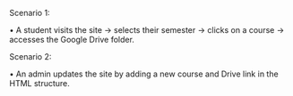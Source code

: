 Scenario 1:

• A student visits the site → selects their semester → clicks on a course → accesses the Google Drive folder.

Scenario 2:

• An admin updates the site by adding a new course and Drive link in the HTML structure.